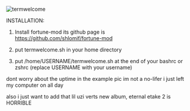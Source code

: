 ![termwelcome](https://github.com/user-attachments/assets/5f5ebd07-41e0-472b-8f19-902452f90b2a)

INSTALLATION:

1. Install fortune-mod its github page is https://github.com/shlomif/fortune-mod

2. put termwelcome.sh in your home directory

3. put /home/USERNAME/termwelcome.sh at the end of your bashrc or zshrc (replace USERNAME with your username)




dont worry about the uptime in the example pic im not a no-lifer i just left my computer on all day

also i just want to add that lil uzi verts new album, eternal etake 2 is HORRIBLE
